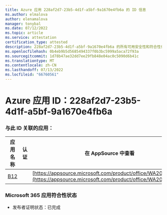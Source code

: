 ```yaml
---
title: Azure 应用 228af2d7-23b5-4d1f-a5bf-9a1670e4fb6a 的 ID 信息
ms.author: elmalova
author: elenamalova
manager: tonybal
ms.date: 07/12/2022
ms.topic: article
ms.service: attestation
certification_type: attested
description: 228af2d7-23b5-4d1f-a5bf-9a1670e4fb6a 的所有可用安全性和符合性信息。
ms.openlocfilehash: 0b4eb9b5d5685494337f0b3bc5999a5aca72f93a
ms.sourcegitcommit: 1d78b47ae32dd7ee29fb848e04ac0c5090d6b41c
ms.translationtype: MT
ms.contentlocale: zh-CN
ms.lasthandoff: 07/13/2022
ms.locfileid: "66760561"
---
```

# <a name="azure-app-id-228af2d7-23b5-4d1f-a5bf-9a1670e4fb6a"></a>Azure 应用 ID：228af2d7-23b5-4d1f-a5bf-9a1670e4fb6a


### <a name="apps-associated-with-this-id"></a>与此 ID 关联的应用：
| **应用名称** | **认证** | **在 AppSource 中查看** |
|--------------|---------------|-----------------------|
| [B12](../forward/WA200004073.md) |  | [https://appsource.microsoft.com/product/office/WA200004073](https://appsource.microsoft.com/product/office/WA200004073) |

### <a name="microsoft-365-app-compliance-status"></a>Microsoft 365 应用符合性状态
- 发布者证明状态：已完成
